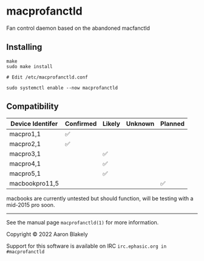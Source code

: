 # macprofanctld 
Fan control daemon based on the abandoned macfanctld

## Installing
    make
    sudo make install
    
    # Edit /etc/macprofanctld.conf
    
    sudo systemctl enable --now macprofanctld


## Compatibility

| Device Identifer  | Confirmed | Likely    | Unknown | Planned |
|-------------------|-----------|-----------|---------|---------|
| macpro1,1         |✅          |           |         |         |
| macpro2,1         |✅          |           |         |         |
| macpro3,1         |           |✅          |         |         |
| macpro4,1         |           |✅          |         |         |
| macpro5,1         |           |✅          |         |         |
| macbookpro11,5    |           |           |         |✅        |

macbooks are currently untested but should function, will be testing with a mid-2015 pro soon.

---
See the manual page `macprofanctld(1)` for more information.

Copyright &copy; 2022 Aaron Blakely


Support for this software is available on IRC `irc.ephasic.org in #macprofanctld`
